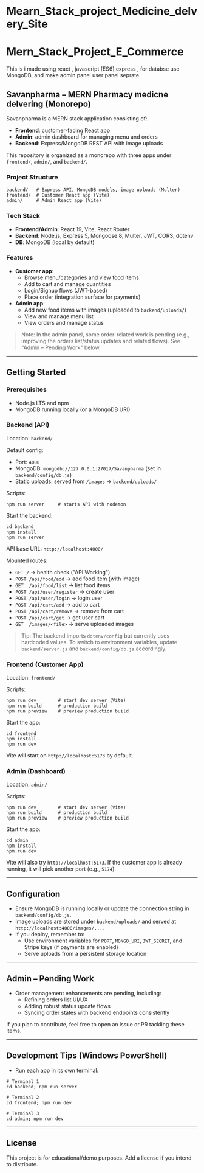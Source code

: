 # Mearn_Stack_project_Medicine_delvery_Site
# Mern_Stack_Project_E_Commerce
This is i made using react , javascript [ES6],express , for databse use MongoDB, and make admin panel user panel seprate.


## Savanpharma – MERN Pharmacy medicne delvering (Monorepo)

Savanpharma is a MERN stack application consisting of:
- **Frontend**: customer-facing React app
- **Admin**: admin dashboard for managing menu and orders
- **Backend**: Express/MongoDB REST API with image uploads

This repository is organized as a monorepo with three apps under `frontend/`, `admin/`, and `backend/`.

### Project Structure
```
backend/   # Express API, MongoDB models, image uploads (Multer)
frontend/  # Customer React app (Vite)
admin/     # Admin React app (Vite)
```

### Tech Stack
- **Frontend/Admin**: React 19, Vite, React Router
- **Backend**: Node.js, Express 5, Mongoose 8, Multer, JWT, CORS, dotenv
- **DB**: MongoDB (local by default)

### Features
- **Customer app**:
  - Browse menu/categories and view food items
  - Add to cart and manage quantities
  - Login/Signup flows (JWT-based)
  - Place order (integration surface for payments)
- **Admin app**:
  - Add new food items with images (uploaded to `backend/uploads/`)
  - View and manage menu list
  - View orders and manage status

> Note: In the admin panel, some order-related work is pending (e.g., improving the orders list/status updates and related flows). See "Admin – Pending Work" below.

---

## Getting Started

### Prerequisites
- Node.js LTS and npm
- MongoDB running locally (or a MongoDB URI)

### Backend (API)
Location: `backend/`

Default config:
- Port: `4000`
- MongoDB: `mongodb://127.0.0.1:27017/Savanpharma` (set in `backend/config/db.js`)
- Static uploads: served from `/images` → `backend/uploads/`

Scripts:
```
npm run server     # starts API with nodemon
```

Start the backend:
```
cd backend
npm install
npm run server
```

API base URL: `http://localhost:4000/`

Mounted routes:
- `GET /` → health check ("API Working")
- `POST /api/food/add` → add food item (with image)
- `GET  /api/food/list` → list food items
- `POST /api/user/register` → create user
- `POST /api/user/login` → login user
- `POST /api/cart/add` → add to cart
- `POST /api/cart/remove` → remove from cart
- `POST /api/cart/get` → get user cart
- `GET  /images/<file>` → serve uploaded images

> Tip: The backend imports `dotenv/config` but currently uses hardcoded values. To switch to environment variables, update `backend/server.js` and `backend/config/db.js` accordingly.

### Frontend (Customer App)
Location: `frontend/`

Scripts:
```
npm run dev        # start dev server (Vite)
npm run build      # production build
npm run preview    # preview production build
```

Start the app:
```
cd frontend
npm install
npm run dev
```

Vite will start on `http://localhost:5173` by default.

### Admin (Dashboard)
Location: `admin/`

Scripts:
```
npm run dev        # start dev server (Vite)
npm run build      # production build
npm run preview    # preview production build
```

Start the app:
```
cd admin
npm install
npm run dev
```

Vite will also try `http://localhost:5173`. If the customer app is already running, it will pick another port (e.g., `5174`).

---

## Configuration
- Ensure MongoDB is running locally or update the connection string in `backend/config/db.js`.
- Image uploads are stored under `backend/uploads/` and served at `http://localhost:4000/images/...`.
- If you deploy, remember to:
  - Use environment variables for `PORT`, `MONGO_URI`, `JWT_SECRET`, and Stripe keys (if payments are enabled)
  - Serve uploads from a persistent storage location

---

## Admin – Pending Work
- Order management enhancements are pending, including:
  - Refining orders list UI/UX
  - Adding robust status update flows
  - Syncing order states with backend endpoints consistently

If you plan to contribute, feel free to open an issue or PR tackling these items.

---

## Development Tips (Windows PowerShell)
- Run each app in its own terminal:
```
# Terminal 1
cd backend; npm run server

# Terminal 2
cd frontend; npm run dev

# Terminal 3
cd admin; npm run dev
```

---

## License
This project is for educational/demo purposes. Add a license if you intend to distribute.


